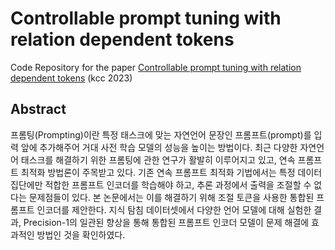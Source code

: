 # Controllable prompt tuning with relation dependent tokens

Code Repository for the paper [Controllable prompt tuning with relation dependent tokens](https://github.com/bluejeans8/Controllable_Prompt_Tuning/files/12053069/KCC.2023.Final.pdf) (kcc 2023)   

## Abstract
프롬팅(Prompting)이란 특정 태스크에 맞는 자연언어 문장인 프롬프트(prompt)를 입력 앞에 추가해주어 거대 사전 학습 모델의 성능을 높이는 방법이다. 최근 다양한 자연언어 태스크를 해결하기 위한 프롬팅에 관한 연구가 활발히 이루어지고 있고, 연속 프롬프트 최적화 방법론이 주목받고 있다. 기존 연속 프롬프트 최적화 기법에서는 특정 데이터 집단에만 적합한 프롬프트 인코더를 학습해야 하고, 추론 과정에서 출력을 조절할 수 없다는 문제점들이 있다. 본 논문에서는 이를 해결하기 위해 조절 토큰을 사용한 통합된 프롬프트 인코더를 제안한다. 지식 탐침 데이터셋에서 다양한 언어 모델에 대해 실험한 결과, Precision-1의 일관된 향상을 통해 통합된 프롬프트 인코더 모델이 문제 해결에 효과적인 방법인 것을 확인하였다.


